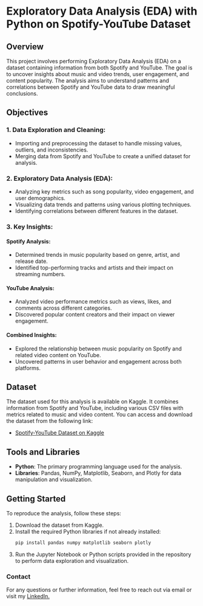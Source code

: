 # Exploratory Data Analysis (EDA) with Python on Spotify-YouTube Dataset

## Overview
This project involves performing Exploratory Data Analysis (EDA) on a dataset containing information from both Spotify and YouTube. The goal is to uncover insights about music and video trends, user engagement, and content popularity. The analysis aims to understand patterns and correlations between Spotify and YouTube data to draw meaningful conclusions.

## Objectives

### 1. Data Exploration and Cleaning:
- Importing and preprocessing the dataset to handle missing values, outliers, and inconsistencies.
- Merging data from Spotify and YouTube to create a unified dataset for analysis.

### 2. Exploratory Data Analysis (EDA):
- Analyzing key metrics such as song popularity, video engagement, and user demographics.
- Visualizing data trends and patterns using various plotting techniques.
- Identifying correlations between different features in the dataset.

### 3. Key Insights:
#### Spotify Analysis:
- Determined trends in music popularity based on genre, artist, and release date.
- Identified top-performing tracks and artists and their impact on streaming numbers.

#### YouTube Analysis:
- Analyzed video performance metrics such as views, likes, and comments across different categories.
- Discovered popular content creators and their impact on viewer engagement.

#### Combined Insights:
- Explored the relationship between music popularity on Spotify and related video content on YouTube.
- Uncovered patterns in user behavior and engagement across both platforms.

## Dataset
The dataset used for this analysis is available on Kaggle. It combines information from Spotify and YouTube, including various CSV files with metrics related to music and video content. You can access and download the dataset from the following link:
- [Spotify-YouTube Dataset on Kaggle](https://www.kaggle.com)

## Tools and Libraries
- **Python**: The primary programming language used for the analysis.
- **Libraries**: Pandas, NumPy, Matplotlib, Seaborn, and Plotly for data manipulation and visualization.

## Getting Started
To reproduce the analysis, follow these steps:

1. Download the dataset from Kaggle.
2. Install the required Python libraries if not already installed:
   ```bash
   pip install pandas numpy matplotlib seaborn plotly

3. Run the Jupyter Notebook or Python scripts provided in the repository to perform data exploration and visualization.

### Contact
For any questions or further information, feel free to reach out via email or visit my [LinkedIn.](https://www.linkedin.com/in/elifatasal/)




